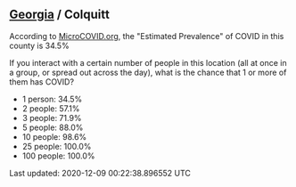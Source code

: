 
## [Georgia](/united-states/georgia) / Colquitt

According to [MicroCOVID.org](http://microcovid.org),
the "Estimated Prevalence" of COVID in this county is 34.5%

If you interact with a certain number of people in this location
(all at once in a group, or spread out across the day), what is the chance that
1 or more of them has COVID?

- 1 person: 34.5%
- 2 people: 57.1%
- 3 people: 71.9%
- 5 people: 88.0%
- 10 people: 98.6%
- 25 people: 100.0%
- 100 people: 100.0%

Last updated: 2020-12-09 00:22:38.896552 UTC
